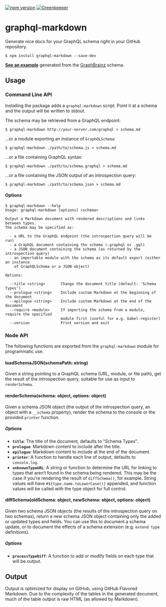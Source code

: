 [![npm version](https://img.shields.io/npm/v/graphql-markdown.svg)](https://www.npmjs.com/package/graphql-markdown)
[![Greenkeeper](https://badges.greenkeeper.io/exogen/graphql-markdown.svg)](https://greenkeeper.io/)

# graphql-markdown

Generate nice docs for your GraphQL schema right in your GitHub repository.

```console
$ npm install graphql-markdown --save-dev
```

**[See an example][example]** generated from the [GraphBrainz][] schema.

## Usage

### Command Line API

Installing the package adds a `graphql-markdown` script. Point it at a schema
and the output will be written to stdout.

The schema may be retrieved from a GraphQL endpoint:

```console
$ graphql-markdown http://your-server.com/graphql > schema.md
```

…or a module exporting an instance of `GraphQLSchema`:

```console
$ graphql-markdown ./path/to/schema.js > schema.md
```

…or a file containing GraphQL syntax:

```console
$ graphql-markdown ./path/to/schema.graphql > schema.md
```

…or a file containing the JSON output of an introspection query:

```console
$ graphql-markdown ./path/to/schema.json > schema.md
```

#### Options

```console
$ graphql-markdown --help
Usage: graphql-markdown [options] <schema>

Output a Markdown document with rendered descriptions and links between types.
The schema may be specified as:

  - a URL to the GraphQL endpoint (the introspection query will be run)
  - a GraphQL document containing the schema (.graphql or .gql)
  - a JSON document containing the schema (as returned by the introspection query)
  - an importable module with the schema as its default export (either an instance
    of GraphQLSchema or a JSON object)

Options:

  --title <string>       Change the document title (default: 'Schema Types')
  --prologue <string>    Include custom Markdown at the beginning of the document
  --epilogue <string>    Include custom Markdown at the end of the document
  --require <module>     If importing the schema from a module, require the specified
                         module first (useful for e.g. babel-register)
  --version              Print version and exit
```

### Node API

The following functions are exported from the `graphql-markdown` module for
programmatic use.

#### loadSchemaJSON(schemaPath: string)

Given a string pointing to a GraphQL schema (URL, module, or file path), get the
result of the introspection query, suitable for use as input to `renderSchema`.

#### renderSchema(schema: object, options: object)

Given a schema JSON object (the output of the introspection query, an object
with a `__schema` property), render the schema to the console or the provided
`printer` function.

##### Options

* **`title`**: The title of the document, defaults to “Schema Types”.
* **`prologue`**: Markdown content to include after the title.
* **`epilogue`**: Markdown content to include at the end of the document.
* **`printer`**: A function to handle each line of output, defaults to `console.log`.
* **`unknownTypeURL`**: A string or function to determine the URL for linking to
  types that aren’t found in the schema being rendered. This may be the case if
  you’re rendering the result of `diffSchema()`, for example. String values will
  have `#${type.name.toLowerCase()}` appended, and function values will be
  called with the type object for full control.

#### diffSchema(oldSchema: object, newSchema: object, options: object)

Given two schema JSON objects (the results of the introspection query on two
schemas), return a new schema JSON object containing only the added or updated
types and fields. You can use this to document a schema update, or to document
the effects of a schema extension (e.g. `extend type` definitions).

##### Options

* **`processTypeDiff`**: A function to add or modify fields on each type that
  will be output.

## Output

Output is optimized for display on GitHub, using GitHub Flavored Markdown. Due to the
complexity of the tables in the generated document, much of the table output is raw HTML
(as allowed by Markdown).


[example]: https://github.com/exogen/graphbrainz/blob/master/docs/types.md
[graphbrainz]: https://github.com/exogen/graphbrainz
